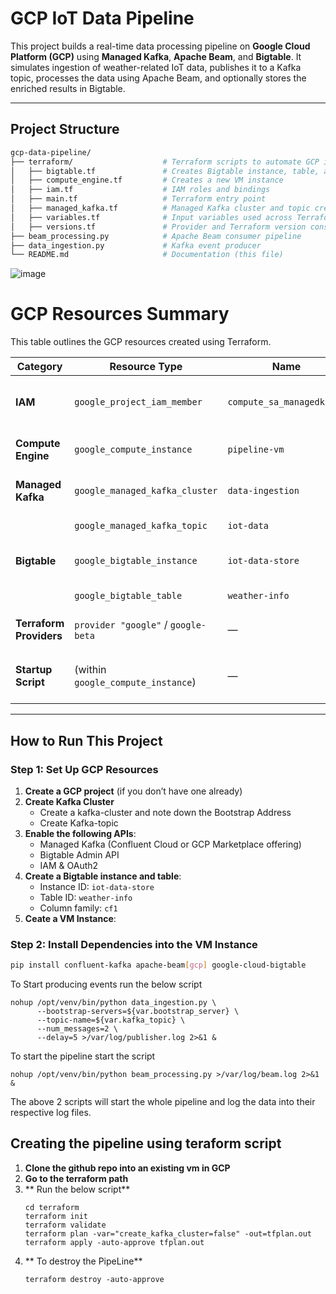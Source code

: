 
# GCP IoT Data Pipeline

This project builds a real-time data processing pipeline on **Google Cloud Platform (GCP)** using **Managed Kafka**, **Apache Beam**, and **Bigtable**. It simulates ingestion of weather-related IoT data, publishes it to a Kafka topic, processes the data using Apache Beam, and optionally stores the enriched results in Bigtable.

---

## Project Structure

```bash
gcp-data-pipeline/
├── terraform/                    # Terraform scripts to automate GCP infra setup
│   ├── bigtable.tf               # Creates Bigtable instance, table, and column family
│   ├── compute_engine.tf         # Creates a new VM instance
│   ├── iam.tf                    # IAM roles and bindings
│   ├── main.tf                   # Terraform entry point
│   ├── managed_kafka.tf          # Managed Kafka cluster and topic creation
│   ├── variables.tf              # Input variables used across Terraform configs
│   ├── versions.tf               # Provider and Terraform version constraints
├── beam_processing.py            # Apache Beam consumer pipeline
├── data_ingestion.py             # Kafka event producer
└── README.md                     # Documentation (this file)
```



<!-- <img width="669" alt="image" src="https://github.com/user-attachments/assets/4048d3d1-00d4-42c7-91a4-8d24f54c07f0" /> -->

<!-- <img width="669" alt="image" src="https://github.com/user-attachments/assets/12909296-0cc1-4670-bac8-548cb45c4973" /> -->

![image](https://github.com/user-attachments/assets/790c6adb-131a-4214-8321-41ce0f5cb40f)

# GCP Resources Summary

This table outlines the GCP resources created using Terraform.

| **Category** | **Resource Type** | **Name** | **Key Specifications** |
|--------------|-------------------|----------|--------------------------|
| **IAM** | `google_project_iam_member` | `compute_sa_managedkafka` | Grants `roles/managedkafka.client` to the default Compute Engine service account (`735481339104-compute@developer.gserviceaccount.com`) |
| **Compute Engine** | `google_compute_instance` | `pipeline-vm` | Image: Debian 12, Type: `e2-medium`, Zone: `us-central1-f`, Startup script runs Kafka producer and Beam consumer |
| **Managed Kafka** | `google_managed_kafka_cluster` | `data-ingestion` | vCPU: 4, RAM: 8 GB, Region: `us-central1`, Subnet: `default`, Conditional via `create_kafka_cluster` variable |
| | `google_managed_kafka_topic` | `iot-data` | Partitions: 1, Replication Factor: 3, Linked to `data-ingestion` cluster |
| **Bigtable** | `google_bigtable_instance` | `iot-data-store` | Cluster: `iot-data-store-cluster`, Zone: `us-central1-f`, Nodes: 1, Storage: HDD, Labels: `{ environment = "prod" }` |
| | `google_bigtable_table` | `weather-info` | Column Family: `cf1`, Deletion Protection: UNPROTECTED |
| **Terraform Providers** | `provider "google"` / `google-beta` | — | Project: `cool-continuity-457614-b2`, Region: `us-central1`, Zone: `us-central1-f` |
| **Startup Script** | (within `google_compute_instance`) | — | Installs Kafka, Apache Beam, and Bigtable SDK; clones repo and launches `data_ingestion.py` and `beam_processing.py` as background jobs |






---

## How to Run This Project

### Step 1: Set Up GCP Resources

1. **Create a GCP project** (if you don’t have one already)
2.  **Create Kafka Cluster**
    - Create a kafka-cluster and note down the Bootstrap Address
    - Create Kafka-topic  
3. **Enable the following APIs**:
   - Managed Kafka (Confluent Cloud or GCP Marketplace offering)
   - Bigtable Admin API
   - IAM & OAuth2
4. **Create a Bigtable instance and table**:
   - Instance ID: `iot-data-store`
   - Table ID: `weather-info`
   - Column family: `cf1`
5. **Ceate a VM Instance**:
    

### Step 2: Install Dependencies into the VM Instance

``` bash
pip install confluent-kafka apache-beam[gcp] google-cloud-bigtable
```

To Start producing events run the below script

```
nohup /opt/venv/bin/python data_ingestion.py \
      --bootstrap-servers=${var.bootstrap_server} \
      --topic-name=${var.kafka_topic} \
      --num_messages=2 \
      --delay=5 >/var/log/publisher.log 2>&1 &
```

To start the pipeline start the script 
```
nohup /opt/venv/bin/python beam_processing.py >/var/log/beam.log 2>&1 &
```

The above 2 scripts will start the whole pipeline and log the data into their respective log files.




## Creating the pipeline using teraform script

1. **Clone the github repo into an existing vm in GCP**
2. **Go to the terraform path**
3. ** Run the below script**
     ```
     cd terraform
     terraform init
     terraform validate
     terraform plan -var="create_kafka_cluster=false" -out=tfplan.out
     terraform apply -auto-approve tfplan.out
     ```
4. ** To destroy the PipeLine**
     ```
     terraform destroy -auto-approve
     ```






